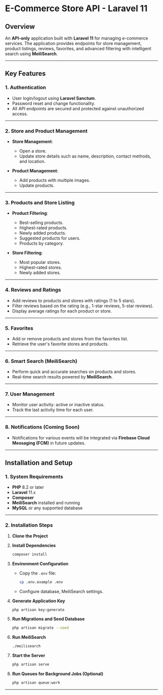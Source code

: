
# **E-Commerce Store API - Laravel 11**

## **Overview**
An **API-only** application built with **Laravel 11** for managing e-commerce services. The application provides endpoints for store management, product listings, reviews, favorites, and advanced filtering with intelligent search using **MeiliSearch**.

---

## **Key Features**

### **1. Authentication**
- User login/logout using **Laravel Sanctum**.
- Password reset and change functionality.
- All API endpoints are secured and protected against unauthorized access.

---

### **2. Store and Product Management**
- **Store Management**:
    - Open a store.
    - Update store details such as name, description, contact methods, and location.

- **Product Management**:
    - Add products with multiple images.
    - Update  products.

---

### **3. Products and Store Listing**
- **Product Filtering**:
    - Best-selling products.
    - Highest-rated products.
    - Newly added products.
    - Suggested products for users.
    - Products by category.

- **Store Filtering**:
    - Most popular stores.
    - Highest-rated stores.
    - Newly added stores.

---

### **4. Reviews and Ratings**
- Add reviews to products and stores with ratings (1 to 5 stars).
- Filter reviews based on the rating (e.g., 1-star reviews, 5-star reviews).
- Display average ratings for each product or store.

---

### **5. Favorites**
- Add or remove products and stores from the favorites list.
- Retrieve the user's favorite stores and products.

---

### **6. Smart Search (MeiliSearch)**
- Perform quick and accurate searches on products and stores.
- Real-time search results powered by **MeiliSearch**.

---

### **7. User Management**
- Monitor user activity: active or inactive status.
- Track the last activity time for each user.

---

### **8. Notifications (Coming Soon)**
- Notifications for various events will be integrated via **Firebase Cloud Messaging (FCM)** in future updates.

---

## **Installation and Setup**

### **1. System Requirements**
- **PHP** 8.2 or later
- **Laravel** 11.x
- **Composer**
- **MeiliSearch** installed and running
- **MySQL** or any supported database

---

### **2. Installation Steps**

1. **Clone the Project**
  

2. **Install Dependencies**
   ```bash
   composer install
   ```

3. **Environment Configuration**
    - Copy the `.env` file:
      ```bash
      cp .env.example .env
      ```
    - Configure database, MeiliSearch settings.

4. **Generate Application Key**
   ```bash
   php artisan key:generate
   ```

5. **Run Migrations and Seed Database**
   ```bash
   php artisan migrate --seed
   ```

6. **Run MeiliSearch**
   ```bash
   ./meilisearch
   ```

7. **Start the Server**
   ```bash
   php artisan serve
   ```

8. **Run Queues for Background Jobs (Optional)**
   ```bash
   php artisan queue:work
   ```

---
